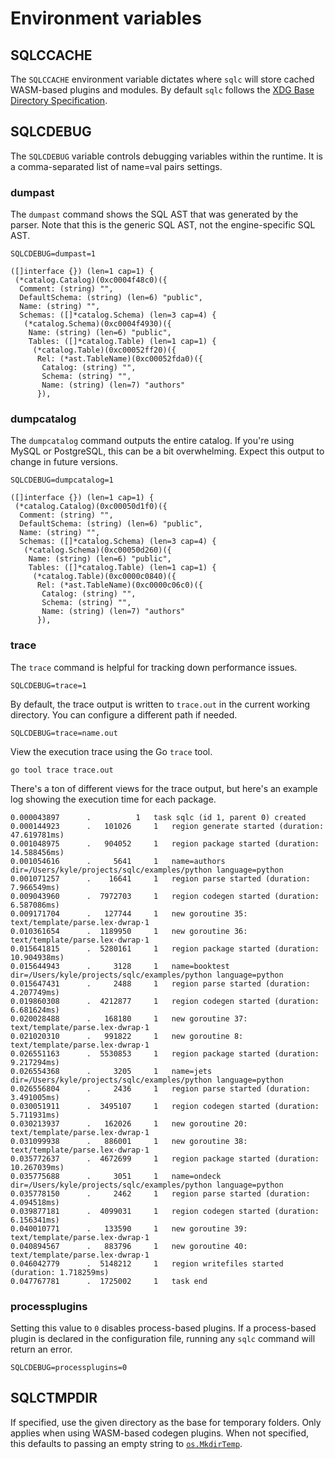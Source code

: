 # Environment variables

## SQLCCACHE

The `SQLCCACHE` environment variable dictates where `sqlc` will store cached
WASM-based plugins and modules. By default `sqlc` follows the [XDG Base
Directory
Specification](https://specifications.freedesktop.org/basedir-spec/basedir-spec-latest.html).

## SQLCDEBUG

The `SQLCDEBUG` variable controls debugging variables within the runtime. It is
a comma-separated list of name=val pairs settings.

### dumpast

The `dumpast` command shows the SQL AST that was generated by the parser. Note
that this is the generic SQL AST, not the engine-specific SQL AST.

```
SQLCDEBUG=dumpast=1
```

```
([]interface {}) (len=1 cap=1) {
 (*catalog.Catalog)(0xc0004f48c0)({
  Comment: (string) "",
  DefaultSchema: (string) (len=6) "public",
  Name: (string) "",
  Schemas: ([]*catalog.Schema) (len=3 cap=4) {
   (*catalog.Schema)(0xc0004f4930)({
    Name: (string) (len=6) "public",
    Tables: ([]*catalog.Table) (len=1 cap=1) {
     (*catalog.Table)(0xc00052ff20)({
      Rel: (*ast.TableName)(0xc00052fda0)({
       Catalog: (string) "",
       Schema: (string) "",
       Name: (string) (len=7) "authors"
      }),
```

### dumpcatalog

The `dumpcatalog` command outputs the entire catalog. If you're using MySQL or
PostgreSQL, this can be a bit overwhelming. Expect this output to change in
future versions.

```
SQLCDEBUG=dumpcatalog=1
```

```
([]interface {}) (len=1 cap=1) {
 (*catalog.Catalog)(0xc00050d1f0)({
  Comment: (string) "",
  DefaultSchema: (string) (len=6) "public",
  Name: (string) "",
  Schemas: ([]*catalog.Schema) (len=3 cap=4) {
   (*catalog.Schema)(0xc00050d260)({
    Name: (string) (len=6) "public",
    Tables: ([]*catalog.Table) (len=1 cap=1) {
     (*catalog.Table)(0xc0000c0840)({
      Rel: (*ast.TableName)(0xc0000c06c0)({
       Catalog: (string) "",
       Schema: (string) "",
       Name: (string) (len=7) "authors"
      }),
```

### trace

The `trace` command is helpful for tracking down performance issues.

`SQLCDEBUG=trace=1`

By default, the trace output is written to `trace.out` in the current working
directory. You can configure a different path if needed.

`SQLCDEBUG=trace=name.out`

View the execution trace using the Go `trace` tool.

```
go tool trace trace.out
```

There's a ton of different views for the trace output, but here's an example
log showing the execution time for each package.

```
0.000043897 	 .         	1 	task sqlc (id 1, parent 0) created
0.000144923 	 .   101026 	1 	region generate started (duration: 47.619781ms)
0.001048975 	 .   904052 	1 	region package started (duration: 14.588456ms)
0.001054616 	 .     5641 	1 	name=authors dir=/Users/kyle/projects/sqlc/examples/python language=python
0.001071257 	 .    16641 	1 	region parse started (duration: 7.966549ms)
0.009043960 	 .  7972703 	1 	region codegen started (duration: 6.587086ms)
0.009171704 	 .   127744 	1 	new goroutine 35: text/template/parse.lex·dwrap·1
0.010361654 	 .  1189950 	1 	new goroutine 36: text/template/parse.lex·dwrap·1
0.015641815 	 .  5280161 	1 	region package started (duration: 10.904938ms)
0.015644943 	 .     3128 	1 	name=booktest dir=/Users/kyle/projects/sqlc/examples/python language=python
0.015647431 	 .     2488 	1 	region parse started (duration: 4.207749ms)
0.019860308 	 .  4212877 	1 	region codegen started (duration: 6.681624ms)
0.020028488 	 .   168180 	1 	new goroutine 37: text/template/parse.lex·dwrap·1
0.021020310 	 .   991822 	1 	new goroutine 8: text/template/parse.lex·dwrap·1
0.026551163 	 .  5530853 	1 	region package started (duration: 9.217294ms)
0.026554368 	 .     3205 	1 	name=jets dir=/Users/kyle/projects/sqlc/examples/python language=python
0.026556804 	 .     2436 	1 	region parse started (duration: 3.491005ms)
0.030051911 	 .  3495107 	1 	region codegen started (duration: 5.711931ms)
0.030213937 	 .   162026 	1 	new goroutine 20: text/template/parse.lex·dwrap·1
0.031099938 	 .   886001 	1 	new goroutine 38: text/template/parse.lex·dwrap·1
0.035772637 	 .  4672699 	1 	region package started (duration: 10.267039ms)
0.035775688 	 .     3051 	1 	name=ondeck dir=/Users/kyle/projects/sqlc/examples/python language=python
0.035778150 	 .     2462 	1 	region parse started (duration: 4.094518ms)
0.039877181 	 .  4099031 	1 	region codegen started (duration: 6.156341ms)
0.040010771 	 .   133590 	1 	new goroutine 39: text/template/parse.lex·dwrap·1
0.040894567 	 .   883796 	1 	new goroutine 40: text/template/parse.lex·dwrap·1
0.046042779 	 .  5148212 	1 	region writefiles started (duration: 1.718259ms)
0.047767781 	 .  1725002 	1 	task end
```

### processplugins

Setting this value to `0` disables process-based plugins. If a process-based
plugin is declared in the configuration file, running any `sqlc` command will
return an error.

`SQLCDEBUG=processplugins=0`

## SQLCTMPDIR

If specified, use the given directory as the base for temporary folders. Only
applies when using WASM-based codegen plugins. When not specified, this
defaults to passing an empty string to
[`os.MkdirTemp`](https://pkg.go.dev/os#MkdirTemp).
